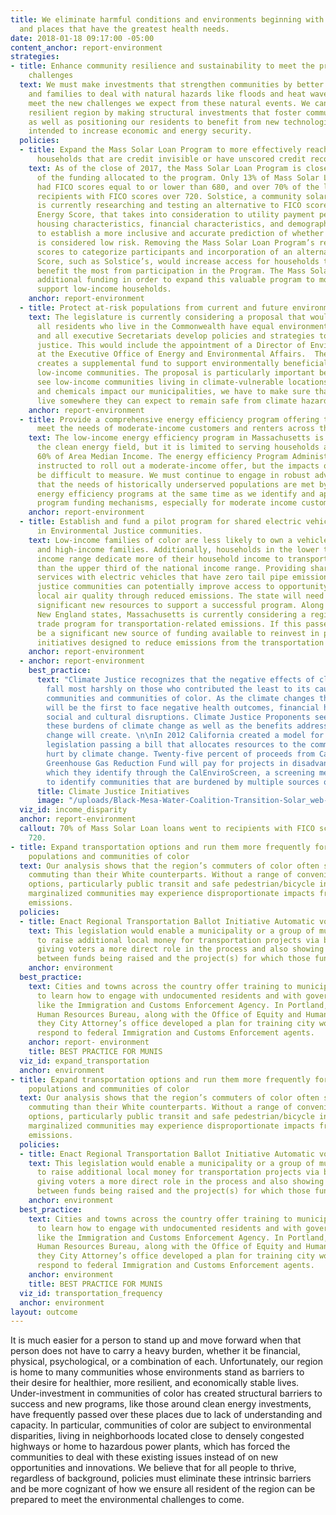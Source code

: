 ```yaml
---
title: We eliminate harmful conditions and environments beginning with the people
  and places that have the greatest health needs.
date: 2018-01-18 09:17:00 -05:00
content_anchor: report-environment
strategies:
- title: Enhance community resilience and sustainability to meet the present and future
    challenges
  text: We must make investments that strengthen communities by better preparing individuals
    and families to deal with natural hazards like floods and heat waves as well as
    meet the new challenges we expect from these natural events. We can build a more
    resilient region by making structural investments that foster community resiliency
    as well as positioning our residents to benefit from new technologies that are
    intended to increase economic and energy security.
  policies:
  - title: Expand the Mass Solar Loan Program to more effectively reach low-income
      households that are credit invisible or have unscored credit records.
    text: As of the close of 2017, the Mass Solar Loan Program is close to full utilization
      of the funding allocated to the program. Only 13% of Mass Solar Loan recipients
      had FICO scores equal to or lower than 680, and over 70% of the loans went to
      recipients with FICO scores over 720. Solstice, a community solar provider,
      is currently researching and testing an alternative to FICO scores called an
      Energy Score, that takes into consideration to utility payment performance,
      housing characteristics, financial characteristics, and demographic characteristics
      to establish a more inclusive and accurate prediction of whether or not a participant
      is considered low risk. Removing the Mass Solar Loan Program’s reliance on FICO
      scores to categorize participants and incorporation of an alternative Energy
      Score, such as Solstice’s, would increase access for households that stand to
      benefit the most from participation in the Program. The Mass Solar Program needs
      additional funding in order to expand this valuable program to more effectively
      support low-income households.
    anchor: report-environment
  - title: Protect at-risk populations from current and future environmental hazards.
    text: The legislature is currently considering a proposal that would require that
      all residents who live in the Commonwealth have equal environmental justice,
      and all executive Secretariats develop policies and strategies to achieve environmental
      justice. This would include the appointment of a Director of Environmental Justice
      at the Executive Office of Energy and Environmental Affairs.  The proposal also
      creates a supplemental fund to support environmentally beneficial projects in
      low-income communities. The proposal is particularly important because we often
      see low-income communities living in climate-vulnerable locations. As superstorms
      and chemicals impact our municipalities, we have to make sure that all residents
      live somewhere they can expect to remain safe from climate hazards.
    anchor: report-environment
  - title: Provide a comprehensive energy efficiency program offering to effectively
      meet the needs of moderate-income customers and renters across the Commonwealth.
    text: The low-income energy efficiency program in Massachusetts is a leader in
      the clean energy field, but it is limited to serving households at or below
      60% of Area Median Income. The energy efficiency Program Administrators were
      instructed to roll out a moderate-income offer, but the impacts of this will
      be difficult to measure. We must continue to engage in robust advocacy to ensure
      that the needs of historically underserved populations are met by the state’s
      energy efficiency programs at the same time as we identify and approval additional
      program funding mechanisms, especially for moderate income customers.
    anchor: report-environment
  - title: Establish and fund a pilot program for shared electric vehicle services
      in Environmental Justice communities.
    text: Low-income families of color are less likely to own a vehicle than white
      and high-income families. Additionally, households in the lower third of the
      income range dedicate more of their household income to transportation costs
      than the upper third of the national income range. Providing shared mobility
      services with electric vehicles that have zero tail pipe emissions within environmental
      justice communities can potentially improve access to opportunity and improve
      local air quality through reduced emissions. The state will need to allocate
      significant new resources to support a successful program. Along with other
      New England states, Massachusetts is currently considering a regional cap and
      trade program for transportation-related emissions. If this passes, it could
      be a significant new source of funding available to reinvest in programs and
      initiatives designed to reduce emissions from the transportation sector.
    anchor: report-environment
  - anchor: report-environment
    best_practice:
      text: "Climate Justice recognizes that the negative effects of climate change
        fall most harshly on those who contributed the least to its causes, low income
        communities and communities of color. As the climate changes these populations
        will be the first to face negative health outcomes, financial hardships and
        social and cultural disruptions. Climate Justice Proponents seek to spread
        these burdens of climate change as well as the benefits addressing climate
        change will create. \n\nIn 2012 California created a model for climate justice
        legislation passing a bill that allocates resources to the communities most
        hurt by climate change. Twenty-five percent of proceeds from California’s
        Greenhouse Gas Reduction Fund will pay for projects in disadvantaged communities,
        which they identify through the CalEnviroScreen, a screening methodology used
        to identify communities that are burdened by multiple sources of pollution."
      title: Climate Justice Initiatives
      image: "/uploads/Black-Mesa-Water-Coalition-Transition-Solar_web-abd87f.jpeg"
  viz_id: income_disparity
  anchor: report-environment
  callout: 70% of Mass Solar Loan loans went to recipients with FICO scores above
    720.
- title: Expand transportation options and run them more frequently for underserved
    populations and communities of color
  text: Our analysis shows that the region’s commuters of color often spend longer
    commuting than their White counterparts. Without a range of convenient transportation
    options, particularly public transit and safe pedestrian/bicycle infrastructure,
    marginalized communities may experience disproportionate impacts from vehicular
    emissions.
  policies:
  - title: Enact Regional Transportation Ballot Initiative Automatic voter registration
    text: This legislation would enable a municipality or a group of municipalities
      to raise additional local money for transportation projects via ballot initiatives,
      giving voters a more direct role in the process and also showing a clearer correlation
      between funds being raised and the project(s) for which those funds are used.
    anchor: environment
  best_practice:
    text: Cities and towns across the country offer training to municipal employees
      to learn how to engage with undocumented residents and with government agencies
      like the Immigration and Customs Enforcement Agency. In Portland, Oregon the
      Human Resources Bureau, along with the Office of Equity and Human Rights and
      they City Attorney’s office developed a plan for training city workers how to
      respond to federal Immigration and Customs Enforcement agents.
    anchor: report- environment
    title: BEST PRACTICE FOR MUNIS
  viz_id: expand_transportation
  anchor: environment
- title: Expand transportation options and run them more frequently for underserved
    populations and communities of color
  text: Our analysis shows that the region’s commuters of color often spend longer
    commuting than their White counterparts. Without a range of convenient transportation
    options, particularly public transit and safe pedestrian/bicycle infrastructure,
    marginalized communities may experience disproportionate impacts from vehicular
    emissions.
  policies:
  - title: Enact Regional Transportation Ballot Initiative Automatic voter registration
    text: This legislation would enable a municipality or a group of municipalities
      to raise additional local money for transportation projects via ballot initiatives,
      giving voters a more direct role in the process and also showing a clearer correlation
      between funds being raised and the project(s) for which those funds are used.
    anchor: environment
  best_practice:
    text: Cities and towns across the country offer training to municipal employees
      to learn how to engage with undocumented residents and with government agencies
      like the Immigration and Customs Enforcement Agency. In Portland, Oregon the
      Human Resources Bureau, along with the Office of Equity and Human Rights and
      they City Attorney’s office developed a plan for training city workers how to
      respond to federal Immigration and Customs Enforcement agents.
    anchor: environment
    title: BEST PRACTICE FOR MUNIS
  viz_id: transportation_frequency
  anchor: environment
layout: outcome
---
```


It is much easier for a person to stand up and move forward when that person does not have to carry a heavy burden, whether it be financial, physical, psychological, or a combination of each. Unfortunately, our region is home to many communities whose environments stand as barriers to their desire for healthier, more resilient, and economically stable lives. Under-investment in communities of color has created structural barriers to success and new programs, like those around clean energy investments, have frequently passed over these places due to lack of understanding and capacity. In particular, communities of color are subject to environmental disparities, living in neighborhoods located close to densely congested highways or home to hazardous power plants, which has forced the communities to deal with these existing issues instead of on new opportunities and innovations. We believe that for all people to thrive, regardless of background, policies must eliminate these intrinsic barriers and be more cognizant of how we ensure all resident of the region can be prepared to meet the environmental challenges to come.